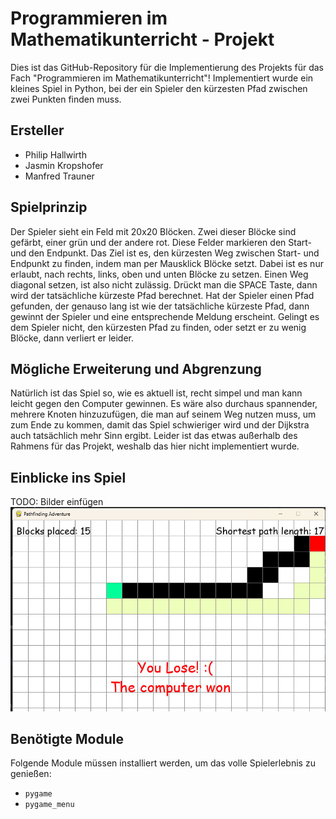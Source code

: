 # Programmieren im Mathematikunterricht - Projekt

Dies ist das GitHub-Repository für die Implementierung des Projekts für das Fach "Programmieren im Mathematikunterricht"! Implementiert wurde ein kleines Spiel in Python, bei der ein Spieler den kürzesten Pfad zwischen zwei Punkten finden muss. 

## Ersteller
- Philip Hallwirth
- Jasmin Kropshofer
- Manfred Trauner

## Spielprinzip
Der Spieler sieht ein Feld mit 20x20 Blöcken. Zwei dieser Blöcke sind gefärbt, einer grün und der andere rot. Diese Felder markieren den Start- und den Endpunkt. Das Ziel ist es, den kürzesten Weg zwischen Start- und Endpunkt zu finden, indem man per Mausklick Blöcke setzt. Dabei ist es nur erlaubt, nach rechts, links, oben und unten Blöcke zu setzen. Einen Weg diagonal setzen, ist also nicht zulässig. Drückt man die SPACE Taste, dann wird der tatsächliche kürzeste Pfad berechnet. Hat der Spieler einen Pfad gefunden, der genauso lang ist wie der tatsächliche kürzeste Pfad, dann gewinnt der Spieler und eine entsprechende Meldung erscheint. Gelingt es dem Spieler nicht, den kürzesten Pfad zu finden, oder setzt er zu wenig Blöcke, dann verliert er leider. 

## Mögliche Erweiterung und Abgrenzung
Natürlich ist das Spiel so, wie es aktuell ist, recht simpel und man kann leicht gegen den Computer gewinnen. Es wäre also durchaus spannender, mehrere Knoten hinzuzufügen, die man auf seinem Weg nutzen muss, um zum Ende zu kommen, damit das Spiel schwieriger wird und der Dijkstra auch tatsächlich mehr Sinn ergibt. Leider ist das etwas außerhalb des Rahmens für das Projekt, weshalb das hier nicht implementiert wurde. 

## Einblicke ins Spiel
TODO: Bilder einfügen
![Game Example](images/15bigger17.jpg)

## Benötigte Module
Folgende Module müssen installiert werden, um das volle Spielerlebnis zu genießen:
- `pygame`
- `pygame_menu`
